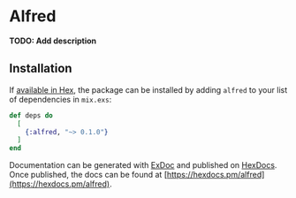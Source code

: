# Alfred

**TODO: Add description**

## Installation

If [available in Hex](https://hex.pm/docs/publish), the package can be installed
by adding `alfred` to your list of dependencies in `mix.exs`:

```elixir
def deps do
  [
    {:alfred, "~> 0.1.0"}
  ]
end
```

Documentation can be generated with [ExDoc](https://github.com/elixir-lang/ex_doc)
and published on [HexDocs](https://hexdocs.pm). Once published, the docs can
be found at [https://hexdocs.pm/alfred](https://hexdocs.pm/alfred).


